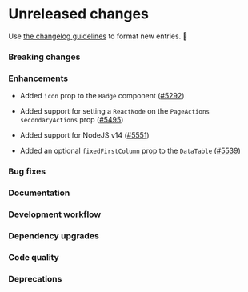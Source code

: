 # Unreleased changes

Use [the changelog guidelines](/documentation/Versioning%20and%20changelog.md) to format new entries. 💜

### Breaking changes

### Enhancements

- Added `icon` prop to the `Badge` component ([#5292](https://github.com/Shopify/polaris/pull/5292))

- Added support for setting a `ReactNode` on the `PageActions` `secondaryActions` prop ([#5495](https://github.com/Shopify/polaris/pull/5495))

- Added support for NodeJS v14 ([#5551](https://github.com/Shopify/polaris/pull/5551))
- Added an optional `fixedFirstColumn` prop to the `DataTable` ([#5539](https://github.com/Shopify/polaris/pull/5539))

### Bug fixes

### Documentation

### Development workflow

### Dependency upgrades

### Code quality

### Deprecations
